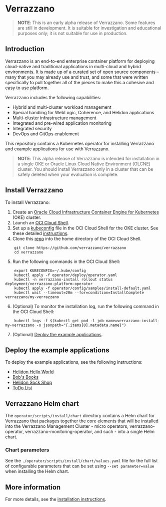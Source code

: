 # Verrazzano
> **NOTE**: This is an early alpha release of Verrazzano. Some features are still in development.
It is suitable for investigation and educational purposes only; it is not suitable for use in production.

## Introduction
Verrazzano is an end-to-end enterprise container platform for deploying cloud-native and traditional applications in multi-cloud and hybrid environments. It is made up of a curated set of open source components – many that you may already use and trust, and some that were written specifically to pull together all of the pieces to make this a cohesive and easy to use platform.

Verrazzano includes the following capabilities:

- Hybrid and multi-cluster workload management
- Special handling for WebLogic, Coherence, and Helidon applications
- Multi-cluster infrastructure management
- Integrated and pre-wired application monitoring
- Integrated security
- DevOps and GitOps enablement

This repository contains a Kubernetes operator for installing Verrazzano and example applications for use with Verrazzano.

> **NOTE**: This alpha release of Verrazzano is intended for installation in a single OKE or Oracle Linux Cloud Native Environment (OLCNE) cluster. You should install Verrazzano only in a cluster that can be safely deleted when your evaluation is complete.

## Install Verrazzano
To install Verrazzano:  
1. Create an [Oracle Cloud Infrastructure Container Engine for Kubernetes](https://docs.cloud.oracle.com/en-us/iaas/Content/ContEng/Concepts/contengoverview.htm) (OKE) cluster.
2. Launch an [OCI Cloud Shell](https://docs.cloud.oracle.com/en-us/iaas/Content/API/Concepts/cloudshellgettingstarted.htm).
3. Set up a [kubeconfig](https://kubernetes.io/docs/concepts/configuration/organize-cluster-access-kubeconfig/) file in the OCI Cloud Shell for the OKE cluster. See these detailed [instructions](https://docs.cloud.oracle.com/en-us/iaas/Content/ContEng/Tasks/contengdownloadkubeconfigfile.htm).
4. Clone this [repo](https://github.com/verrazzano/verrazzano) into the home directory of the OCI Cloud Shell.

```
    git clone https://github.com/verrazzano/verrazzano
    cd verrazzano
```
5. Run the following commands in the OCI Cloud Shell:

```
    export KUBECONFIG=~/.kube/config
    kubectl apply -f operator/deploy/operator.yaml
    kubectl -n verrazzano-install rollout status deployment/verrazzano-platform-operator
    kubectl apply -f operator/config/samples/install-default.yaml
    kubectl wait --timeout=20m --for=condition=InstallComplete verrazzano/my-verrazzano
```

6. (Optional) To monitor the installation log, run the following command in the OCI Cloud Shell:

```
    kubectl logs -f $(kubectl get pod -l job-name=verrazzano-install-my-verrazzano -o jsonpath="{.items[0].metadata.name}")
```

7. (Optional) [Deploy the example applications](#deploy-the-example-applications).


## Deploy the example applications

To deploy the example applications, see the following instructions:

* [Helidon Hello World](./examples/hello-helidon/README.md)
* [Bob's Books](./examples/bobs-books/README.md)
* [Helidon Sock Shop](./examples/sock-shop/README.md)
* [ToDo List](https://github.com/verrazzano/examples/blob/master/todo-list/README.md)



## Verrazzano Helm chart

The `operator/scripts/install/chart` directory contains a Helm chart for Verrazzano that packages together the core elements that will be installed into the Verrazzano Management Cluster - micro operators,
verrazzano-operator, verrazzano-monitoring-operator, and such - into a single Helm chart.

### Chart parameters

See the `./operator/scripts/install/chart/values.yaml` file for the full list of configurable parameters that can be set using
`--set parameter=value` when installing the Helm chart.


## More information

For more details, see the [installation instructions](install.md).
